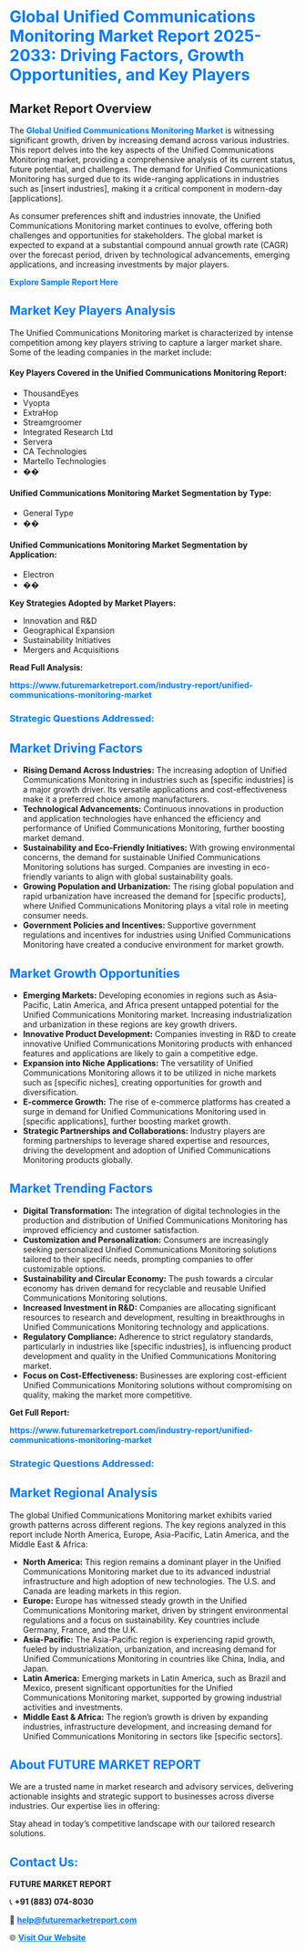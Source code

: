 <h1 style="color: #007BFF;">Global Unified Communications Monitoring Market Report 2025-2033: Driving Factors, Growth Opportunities, and Key Players</h1>

<section id="overview">
<h2>Market Report Overview</h2>
<p>The <a href="https://www.futuremarketreport.com/industry-report/unified-communications-monitoring-market" style="color: #007BFF; text-decoration: none;"><strong>Global Unified Communications Monitoring Market</strong></a> is witnessing significant growth, driven by increasing demand across various industries. This report delves into the key aspects of the Unified Communications Monitoring market, providing a comprehensive analysis of its current status, future potential, and challenges. The demand for Unified Communications Monitoring has surged due to its wide-ranging applications in industries such as [insert industries], making it a critical component in modern-day [applications].</p>
<p>As consumer preferences shift and industries innovate, the Unified Communications Monitoring market continues to evolve, offering both challenges and opportunities for stakeholders. The global market is expected to expand at a substantial compound annual growth rate (CAGR) over the forecast period, driven by technological advancements, emerging applications, and increasing investments by major players.</p>
</section>

<section id="overview">
<p><a href="https://www.futuremarketreport.com/request-sample/reportId=113626" style="color: #007BFF; text-decoration: none;"><strong>Explore Sample Report Here</strong></a></p>
</section>

<section id="key-players">
<h2 style="color: #007BFF;">Market Key Players Analysis</h2>
<p>The Unified Communications Monitoring market is characterized by intense competition among key players striving to capture a larger market share. Some of the leading companies in the market include:</p>
<h4>Key Players Covered in the Unified Communications Monitoring Report:</h4>
<ul><li>ThousandEyes</li><li>Vyopta</li><li>ExtraHop</li><li>Streamgroomer</li><li>Integrated Research Ltd</li><li>Servera</li><li>CA Technologies</li><li>Martello Technologies</li><li>��</li></ul>
<h4>Unified Communications Monitoring Market Segmentation by Type:</h4>
<ul><li>General Type</li><li>��</li></ul>

<h4>Unified Communications Monitoring Market Segmentation by Application:</h4>
<ul><li>Electron</li><li>��</li></ul>
<p><strong>Key Strategies Adopted by Market Players:</strong></p>
<ul>
<li>Innovation and R&D</li>
<li>Geographical Expansion</li>
<li>Sustainability Initiatives</li>
<li>Mergers and Acquisitions</li>
</ul>
</section>

<section>
<p><strong>Read Full Analysis: </strong></p><a href="https://www.futuremarketreport.com/industry-report/unified-communications-monitoring-market" style="color: #007BFF; text-decoration: none;"><strong>https://www.futuremarketreport.com/industry-report/unified-communications-monitoring-market</strong></a>
<h3 style="color: #007BFF;">Strategic Questions Addressed:</h3>
</section>

<section id="driving-factors">
<h2 style="color: #007BFF;">Market Driving Factors</h2>
<ul>
<li><strong>Rising Demand Across Industries:</strong> The increasing adoption of Unified Communications Monitoring in industries such as [specific industries] is a major growth driver. Its versatile applications and cost-effectiveness make it a preferred choice among manufacturers.</li>
<li><strong>Technological Advancements:</strong> Continuous innovations in production and application technologies have enhanced the efficiency and performance of Unified Communications Monitoring, further boosting market demand.</li>
<li><strong>Sustainability and Eco-Friendly Initiatives:</strong> With growing environmental concerns, the demand for sustainable Unified Communications Monitoring solutions has surged. Companies are investing in eco-friendly variants to align with global sustainability goals.</li>
<li><strong>Growing Population and Urbanization:</strong> The rising global population and rapid urbanization have increased the demand for [specific products], where Unified Communications Monitoring plays a vital role in meeting consumer needs.</li>
<li><strong>Government Policies and Incentives:</strong> Supportive government regulations and incentives for industries using Unified Communications Monitoring have created a conducive environment for market growth.</li>
</ul>
</section>

<section id="growth-opportunities">
<h2 style="color: #007BFF;">Market Growth Opportunities</h2>
<ul>
<li><strong>Emerging Markets:</strong> Developing economies in regions such as Asia-Pacific, Latin America, and Africa present untapped potential for the Unified Communications Monitoring market. Increasing industrialization and urbanization in these regions are key growth drivers.</li>
<li><strong>Innovative Product Development:</strong> Companies investing in R&D to create innovative Unified Communications Monitoring products with enhanced features and applications are likely to gain a competitive edge.</li>
<li><strong>Expansion into Niche Applications:</strong> The versatility of Unified Communications Monitoring allows it to be utilized in niche markets such as [specific niches], creating opportunities for growth and diversification.</li>
<li><strong>E-commerce Growth:</strong> The rise of e-commerce platforms has created a surge in demand for Unified Communications Monitoring used in [specific applications], further boosting market growth.</li>
<li><strong>Strategic Partnerships and Collaborations:</strong> Industry players are forming partnerships to leverage shared expertise and resources, driving the development and adoption of Unified Communications Monitoring products globally.</li>
</ul>
</section>

<section id="trending-factors">
<h2 style="color: #007BFF;">Market Trending Factors</h2>
<ul>
<li><strong>Digital Transformation:</strong> The integration of digital technologies in the production and distribution of Unified Communications Monitoring has improved efficiency and customer satisfaction.</li>
<li><strong>Customization and Personalization:</strong> Consumers are increasingly seeking personalized Unified Communications Monitoring solutions tailored to their specific needs, prompting companies to offer customizable options.</li>
<li><strong>Sustainability and Circular Economy:</strong> The push towards a circular economy has driven demand for recyclable and reusable Unified Communications Monitoring solutions.</li>
<li><strong>Increased Investment in R&D:</strong> Companies are allocating significant resources to research and development, resulting in breakthroughs in Unified Communications Monitoring technology and applications.</li>
<li><strong>Regulatory Compliance:</strong> Adherence to strict regulatory standards, particularly in industries like [specific industries], is influencing product development and quality in the Unified Communications Monitoring market.</li>
<li><strong>Focus on Cost-Effectiveness:</strong> Businesses are exploring cost-efficient Unified Communications Monitoring solutions without compromising on quality, making the market more competitive.</li>
</ul>
</section>

<section>
<p><strong>Get Full Report: </strong></p><a href="https://www.futuremarketreport.com/industry-report/unified-communications-monitoring-market" style="color: #007BFF; text-decoration: none;"><strong>https://www.futuremarketreport.com/industry-report/unified-communications-monitoring-market</strong></a>
<h3 style="color: #007BFF;">Strategic Questions Addressed:</h3>
</section>


<section id="regional-analysis">
<h2 style="color: #007BFF;">Market Regional Analysis</h2>
<p>The global Unified Communications Monitoring market exhibits varied growth patterns across different regions. The key regions analyzed in this report include North America, Europe, Asia-Pacific, Latin America, and the Middle East & Africa:</p>
<ul>
<li><strong>North America:</strong> This region remains a dominant player in the Unified Communications Monitoring market due to its advanced industrial infrastructure and high adoption of new technologies. The U.S. and Canada are leading markets in this region.</li>
<li><strong>Europe:</strong> Europe has witnessed steady growth in the Unified Communications Monitoring market, driven by stringent environmental regulations and a focus on sustainability. Key countries include Germany, France, and the U.K.</li>
<li><strong>Asia-Pacific:</strong> The Asia-Pacific region is experiencing rapid growth, fueled by industrialization, urbanization, and increasing demand for Unified Communications Monitoring in countries like China, India, and Japan.</li>
<li><strong>Latin America:</strong> Emerging markets in Latin America, such as Brazil and Mexico, present significant opportunities for the Unified Communications Monitoring market, supported by growing industrial activities and investments.</li>
<li><strong>Middle East & Africa:</strong> The region’s growth is driven by expanding industries, infrastructure development, and increasing demand for Unified Communications Monitoring in sectors like [specific sectors].</li>
</ul>
</section>

<footer>
<h2 style="color: #007BFF;">About FUTURE MARKET REPORT</h2>
<p>We are a trusted name in market research and advisory services, delivering actionable insights and strategic support to businesses across diverse industries. Our expertise lies in offering:</p>

<p>Stay ahead in today’s competitive landscape with our tailored research solutions.</p>

<h2 style="color: #007BFF;">Contact Us:</h2>
<p><strong>FUTURE MARKET REPORT</strong></p>
<p>📞 <strong>+91 (883) 074-8030</strong></p>
<p>📧 <strong><a href="mailto:help@futuremarketreport.com" style="color: #007BFF;">help@futuremarketreport.com</a></strong></p>
<p>🌐 <strong><a href="https://www.futuremarketreport.com/" style="color: #007BFF;">Visit Our Website</a></strong></p>
</footer>